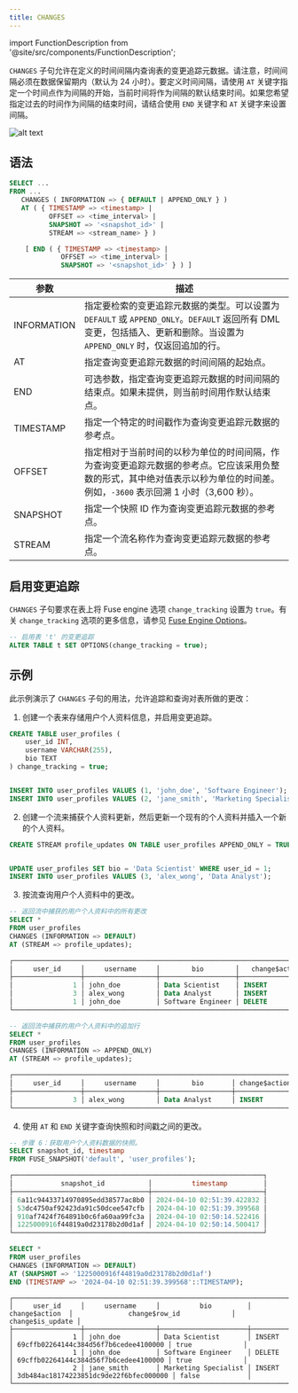 ```yaml
---
title: CHANGES
---
```


import FunctionDescription from '@site/src/components/FunctionDescription';

<FunctionDescription description="Introduced or updated: v1.2.410"/>

`CHANGES` 子句允许在定义的时间间隔内查询表的变更追踪元数据。请注意，时间间隔必须在数据保留期内（默认为 24 小时）。要定义时间间隔，请使用 `AT` 关键字指定一个时间点作为间隔的开始，当前时间将作为间隔的默认结束时间。如果您希望指定过去的时间作为间隔的结束时间，请结合使用 `END` 关键字和 `AT` 关键字来设置间隔。

![alt text](/img/sql/changes.png)

## 语法

```sql
SELECT ...
FROM ...
   CHANGES ( INFORMATION => { DEFAULT | APPEND_ONLY } )
   AT ( { TIMESTAMP => <timestamp> |
          OFFSET => <time_interval> |
          SNAPSHOT => '<snapshot_id>' |
          STREAM => <stream_name> } )

    [ END ( { TIMESTAMP => <timestamp> |
             OFFSET => <time_interval> |
             SNAPSHOT => '<snapshot_id>' } ) ]
```

| 参数        | 描述                                                                                                                                                                            |
| ----------- | ------------------------------------------------------------------------------------------------------------------------------------------------------------------------------- |
| INFORMATION | 指定要检索的变更追踪元数据的类型。可以设置为 `DEFAULT` 或 `APPEND_ONLY`。`DEFAULT` 返回所有 DML 变更，包括插入、更新和删除。当设置为 `APPEND_ONLY` 时，仅返回追加的行。         |
| AT          | 指定查询变更追踪元数据的时间间隔的起始点。                                                                                                                                      |
| END         | 可选参数，指定查询变更追踪元数据的时间间隔的结束点。如果未提供，则当前时间用作默认结束点。                                                                                      |
| TIMESTAMP   | 指定一个特定的时间戳作为查询变更追踪元数据的参考点。                                                                                                                            |
| OFFSET      | 指定相对于当前时间的以秒为单位的时间间隔，作为查询变更追踪元数据的参考点。它应该采用负整数的形式，其中绝对值表示以秒为单位的时间差。例如，`-3600` 表示回溯 1 小时（3,600 秒）。 |
| SNAPSHOT    | 指定一个快照 ID 作为查询变更追踪元数据的参考点。                                                                                                                                |
| STREAM      | 指定一个流名称作为查询变更追踪元数据的参考点。                                                                                                                                  |

## 启用变更追踪

`CHANGES` 子句要求在表上将 Fuse engine 选项 `change_tracking` 设置为 `true`。有关 `change_tracking` 选项的更多信息，请参见 [Fuse Engine Options](/sql/sql-reference/table-engines/fuse#options)。

```sql title='Example:'
-- 启用表 't' 的变更追踪
ALTER TABLE t SET OPTIONS(change_tracking = true);
```

## 示例

此示例演示了 `CHANGES` 子句的用法，允许追踪和查询对表所做的更改：

1. 创建一个表来存储用户个人资料信息，并启用变更追踪。

```sql
CREATE TABLE user_profiles (
    user_id INT,
    username VARCHAR(255),
    bio TEXT
) change_tracking = true;


INSERT INTO user_profiles VALUES (1, 'john_doe', 'Software Engineer');
INSERT INTO user_profiles VALUES (2, 'jane_smith', 'Marketing Specialist');
```

2. 创建一个流来捕获个人资料更新，然后更新一个现有的个人资料并插入一个新的个人资料。

```sql
CREATE STREAM profile_updates ON TABLE user_profiles APPEND_ONLY = TRUE;


UPDATE user_profiles SET bio = 'Data Scientist' WHERE user_id = 1;
INSERT INTO user_profiles VALUES (3, 'alex_wong', 'Data Analyst');
```

3. 按流查询用户个人资料中的更改。

```sql
-- 返回流中捕获的用户个人资料中的所有更改
SELECT *
FROM user_profiles
CHANGES (INFORMATION => DEFAULT)
AT (STREAM => profile_updates);

┌───────────────────────────────────────────────────────────────────────────────────────────────────────────────────────────────────────┐
│     user_id     │     username     │        bio        │   change$action  │              change$row_id             │ change$is_update │
├─────────────────┼──────────────────┼───────────────────┼──────────────────┼────────────────────────────────────────┼──────────────────┤
│               1 │ john_doe         │ Data Scientist    │ INSERT           │ 69cffb02264144c384d56f7b6cedee41000000 │ true             │
│               3 │ alex_wong        │ Data Analyst      │ INSERT           │ 59f315c8655c49eab35ba1959e26943000000 │ false            │
│               1 │ john_doe         │ Software Engineer │ DELETE           │ 69cffb02264144c384d56f7b6cedee41000000 │ true             │
└───────────────────────────────────────────────────────────────────────────────────────────────────────────────────────────────────────┘

-- 返回流中捕获的用户个人资料中的追加行
SELECT *
FROM user_profiles
CHANGES (INFORMATION => APPEND_ONLY)
AT (STREAM => profile_updates);

┌───────────────────────────────────────────────────────────────────────────────────────────────────────────────────────────────────┐
│     user_id     │     username     │        bio       │ change$action │ change$is_update │              change$row_id             │
├─────────────────┼──────────────────┼──────────────────┼───────────────┼──────────────────┼────────────────────────────────────────┤
│               3 │ alex_wong        │ Data Analyst     │ INSERT        │ false            │ 59f315c8655c49eab35ba1959e269430000000 │
└───────────────────────────────────────────────────────────────────────────────────────────────────────────────────────────────────┘
```

4. 使用 `AT` 和 `END` 关键字查询快照和时间戳之间的更改。

```sql
-- 步骤 6：获取用户个人资料数据的快照。
SELECT snapshot_id, timestamp
FROM FUSE_SNAPSHOT('default', 'user_profiles');

┌───────────────────────────────────────────────────────────────┐
│            snapshot_id           │          timestamp         │
├──────────────────────────────────┼────────────────────────────┤
│ 6a11c94433714970895edd38577ac8b0 │ 2024-04-10 02:51:39.422832 │
│ 53dc4750af92423da91c50dcee547cfb │ 2024-04-10 02:51:39.399568 │
│ 910af7424f764891b0c6fa60aa99fc3a │ 2024-04-10 02:50:14.522416 │
│ 1225000916f44819a0d23178b2d0d1af │ 2024-04-10 02:50:14.500417 │
└───────────────────────────────────────────────────────────────┘

SELECT *
FROM user_profiles
CHANGES (INFORMATION => DEFAULT)
AT (SNAPSHOT => '1225000916f44819a0d23178b2d0d1af')
END (TIMESTAMP => '2024-04-10 02:51:39.399568'::TIMESTAMP);
```

```
┌──────────────────────────────────────────────────────────────────────────────────────────────────────────────────────────────────────────┐
│     user_id     │     username     │          bio         │   change$action  │              change$row_id             │ change$is_update │
├─────────────────┼──────────────────┼──────────────────────┼──────────────────┼────────────────────────────────────────┼──────────────────┤
│               1 │ john_doe         │ Data Scientist       │ INSERT           │ 69cffb02264144c384d56f7b6cedee4100000 │ true             │
│               1 │ john_doe         │ Software Engineer    │ DELETE           │ 69cffb02264144c384d56f7b6cedee4100000 │ true             │
│               2 │ jane_smith       │ Marketing Specialist │ INSERT           │ 3db484ac18174223851dc9de22f6bfec000000 │ false            │
└──────────────────────────────────────────────────────────────────────────────────────────────────────────────────────────────────────────┘
```
